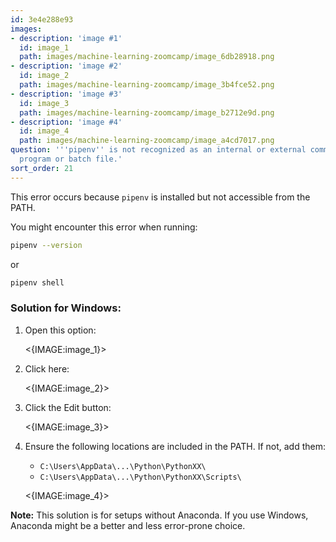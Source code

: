 ```yaml
---
id: 3e4e288e93
images:
- description: 'image #1'
  id: image_1
  path: images/machine-learning-zoomcamp/image_6db28918.png
- description: 'image #2'
  id: image_2
  path: images/machine-learning-zoomcamp/image_3b4fce52.png
- description: 'image #3'
  id: image_3
  path: images/machine-learning-zoomcamp/image_b2712e9d.png
- description: 'image #4'
  id: image_4
  path: images/machine-learning-zoomcamp/image_a4cd7017.png
question: '''pipenv'' is not recognized as an internal or external command, operable
  program or batch file.'
sort_order: 21
---
```


This error occurs because `pipenv` is installed but not accessible from the PATH.

You might encounter this error when running:

```bash
pipenv --version
```

or

```bash
pipenv shell
```

### Solution for Windows:

1. Open this option:
   
   <{IMAGE:image_1}>

2. Click here:
   
   <{IMAGE:image_2}>

3. Click the Edit button:
   
   <{IMAGE:image_3}>

4. Ensure the following locations are included in the PATH. If not, add them:
   
   - `C:\Users\AppData\...\Python\PythonXX\`
   - `C:\Users\AppData\...\Python\PythonXX\Scripts\`
   
   <{IMAGE:image_4}>

**Note:** This solution is for setups without Anaconda. If you use Windows, Anaconda might be a better and less error-prone choice.